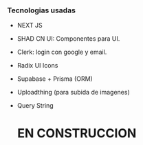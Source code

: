 ### Tecnologias usadas

- NEXT JS
- SHAD CN UI: Componentes para UI.
- Clerk: login con google y email.
- Radix UI Icons
- Supabase + Prisma (ORM)
- Uploadthing (para subida de imagenes)
- Query String


  # EN CONSTRUCCION
